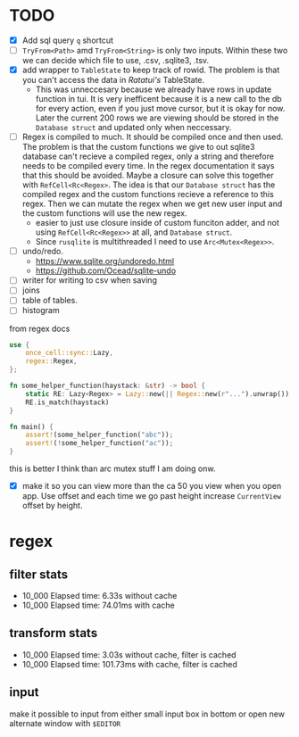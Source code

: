 # TODO
- [x] Add sql query `q` shortcut 
- [ ] `TryFrom<Path>` amd `TryFrom<String>` is only two inputs. Within these two we can decide which file to use, .csv, .sqlite3, .tsv.
- [x] add wrapper to `TableState` to keep track of rowid. The problem is that you can't access the data in *Ratatui's* TableState.
	- This was unneccesary because we already have rows in update function in tui. It is very inefficent because it is a new call to the db for every action, even if you just move cursor, but it is okay for now. Later the current 200 rows we are viewing should be stored in the `Database struct` and updated only when neccessary.
- [ ] Regex is compiled to much. It should be compiled once and then used. The problem is that the custom functions we give to out sqlite3 database can't recieve a compiled regex, only a string and therefore needs to be compiled every time. In the regex documentation it says that this should be avoided. Maybe a closure can solve this together with `RefCell<Rc<Regex>`. The idea is that our `Database struct` has the compiled regex and the custom functions recieve a reference to this regex. Then we can mutate the regex when we get new user input and the custom functions will use the new regex.
	- easier to just use closure inside of custom funciton adder, and not using `RefCell<Rc<Regex>>` at all, and `Database struct`. 
    - Since `rusqlite` is multithreaded I need to use `Arc<Mutex<Regex>>`.
- [ ] undo/redo. 
    - <https://www.sqlite.org/undoredo.html>
    - <https://github.com/Ocead/sqlite-undo>
- [ ] writer for writing to csv when saving
- [ ] joins
- [ ] table of tables. 
- [ ] histogram

from regex docs
```rust
use {
    once_cell::sync::Lazy,
    regex::Regex,
};

fn some_helper_function(haystack: &str) -> bool {
    static RE: Lazy<Regex> = Lazy::new(|| Regex::new(r"...").unwrap());
    RE.is_match(haystack)
}

fn main() {
    assert!(some_helper_function("abc"));
    assert!(!some_helper_function("ac"));
}

```
this is better I think than arc mutex stuff I am doing onw.

- [x] make it so you can view more than the ca 50 you view when you open app. Use offset and each time we go past height increase `CurrentView` offset by height.
# regex 

## filter stats
- 10_000 Elapsed time: 6.33s without cache
- 10_000 Elapsed time: 74.01ms with cache

## transform stats

- 10_000 Elapsed time: 3.03s without cache, filter is cached
- 10_000 Elapsed time: 101.73ms with cache, filter is cached

## input
make it possible to input from either small input box in bottom or open new alternate window with `$EDITOR`
